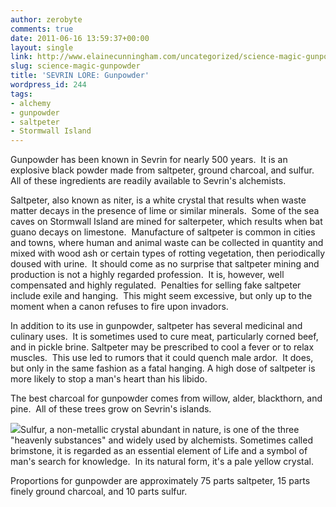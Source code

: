 ```yaml
---
author: zerobyte
comments: true
date: 2011-06-16 13:59:37+00:00
layout: single
link: http://www.elainecunningham.com/uncategorized/science-magic-gunpowder/
slug: science-magic-gunpowder
title: 'SEVRIN LORE: Gunpowder'
wordpress_id: 244
tags:
- alchemy
- gunpowder
- saltpeter
- Stormwall Island
---
```


Gunpowder has been known in Sevrin for nearly 500 years.  It is an explosive black powder made from saltpeter, ground charcoal, and sulfur.  All of these ingredients are readily available to Sevrin's alchemists.

Saltpeter, also known as niter, is a white crystal that results when waste matter decays in the presence of lime or similar minerals.  Some of the sea caves on Stormwall Island are mined for salterpeter, which results when bat guano decays on limestone.  Manufacture of saltpeter is common in cities and towns, where human and animal waste can be collected in quantity and mixed with wood ash or certain types of rotting vegetation, then periodically doused with urine.  It should come as no surprise that saltpeter mining and production is not a highly regarded profession.  It is, however, well compensated and highly regulated.  Penalties for selling fake saltpeter include exile and hanging.  This might seem excessive, but only up to the moment when a canon refuses to fire upon invadors.

In addition to its use in gunpowder, saltpeter has several medicinal and culinary uses.  It is sometimes used to cure meat, particularly corned beef, and in pickle brine. Saltpeter may be prescribed to cool a fever or to relax muscles.  This use led to rumors that it could quench male ardor.  It does, but only in the same fashion as a fatal hanging. A high dose of saltpeter is more likely to stop a man's heart than his libido.

The best charcoal for gunpowder comes from willow, alder, blackthorn, and pine.  All of these trees grow on Sevrin's islands.

[![](http://www.elainecunningham.com/wp-content/uploads/2011/06/sulfur.gif)](http://www.elainecunningham.com/wp-content/uploads/2011/06/sulfur.gif)Sulfur, a non-metallic crystal abundant in nature, is one of the three "heavenly substances" and widely used by alchemists. Sometimes called brimstone, it is regarded as an essential element of Life and a symbol of man's search for knowledge.  In its natural form, it's a pale yellow crystal.

Proportions for gunpowder are approximately 75 parts saltpeter, 15 parts finely ground charcoal, and 10 parts sulfur.
